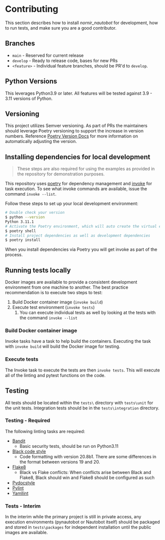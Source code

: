 # Contributing

This section describes how to install *nornir_nautobot* for development, how to run tests, and make sure you are a good contributor.

## Branches

- `main` - Reserved for current release
- `develop` - Ready to release code, bases for new PRs
- `<feature>` - Individual feature branches, should be PR'd to `develop`.

## Python Versions

This leverages Python3.9 or later. All features will be tested against 3.9 - 3.11 versions of Python.

## Versioning

This project utilizes Semver versioning. As part of PRs the maintainers should leverage Poetry versioning to support the increase in version numbers. Reference [Poetry Version Docs](https://python-poetry.org/docs/cli/#version) for more information on automatically adjusting the version.  

## Installing dependencies for local development

> These steps are also required for using the examples as provided in the repository for demonstration purposes.  

This repository uses [poetry](https://python-poetry.org/) for dependency management and [invoke](http://www.pyinvoke.org) for task execution. To see what invoke commands are available, issue the command `invoke --list`.   

Follow these steps to set up your local development environment:

```bash
# Double check your version
$ python --version
Python 3.11.1
# Activate the Poetry environment, which will auto create the virtual environment related to the project
$ poetry shell
# Install project dependencies as well as development dependencies
$ poetry install
```

When you install dependencies via Poetry you will get invoke as part of the process.

## Running tests locally

Docker images are available to provide a consistent development environment from one machine to another. The best practice recommendation is to execute two steps to test:

1. Build Docker container image (`invoke build`)
2. Execute test environment (`invoke tests`)
   1. You can execute individual tests as well by looking at the tests with the command `invoke --list`

### Build Docker container image

Invoke tasks have a task to help build the containers. Executing the task with `invoke build` will build the Docker image for testing.

### Execute tests

The Invoke task to execute the tests are then `invoke tests`. This will execute all of the linting and pytest functions on the code.

## Testing

All tests should be located within the `tests\` directory with `tests\unit` for the unit tests. Integration tests should be in the `tests\integration` directory.

### Testing - Required

The following linting tasks are required:

* [Bandit](https://bandit.readthedocs.io/en/latest/)
  * Basic security tests, should be run on Python3.11
* [Black code style](https://github.com/psf/black)
  * Code formatting with version 20.8b1. There are some differences in the format between versions 19 and 20.
* [Flake8](https://flake8.pycqa.org/en/latest/)
  * Black vs Flake conflicts: When conflicts arise between Black and Flake8, Black should win and Flake8 should be configured as such
* [Pydocstyle](https://github.com/PyCQA/pydocstyle/)
* [Pylint](https://www.pylint.org)
* [Yamllint](https://yamllint.readthedocs.io)

### Tests - Interim

In the interim while the primary project is still in private access, any execution environments (pynautobot or Nautobot itself) should be packaged and stored in `tests\packages` for independent installation until the public images are available.
